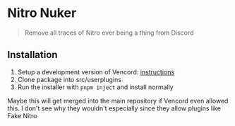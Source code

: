 # Nitro Nuker
> Remove all traces of Nitro ever being a thing from Discord

## Installation
1. Setup a development version of Vencord: [instructions](https://docs.vencord.dev/installing/)
2. Clone package into src/userplugins
3. Run the installer with `pnpm inject` and install normally

Maybe this will get merged into the main repository if Vencord even allowed this. I don't see why they wouldn't especially since they allow plugins like Fake Nitro

